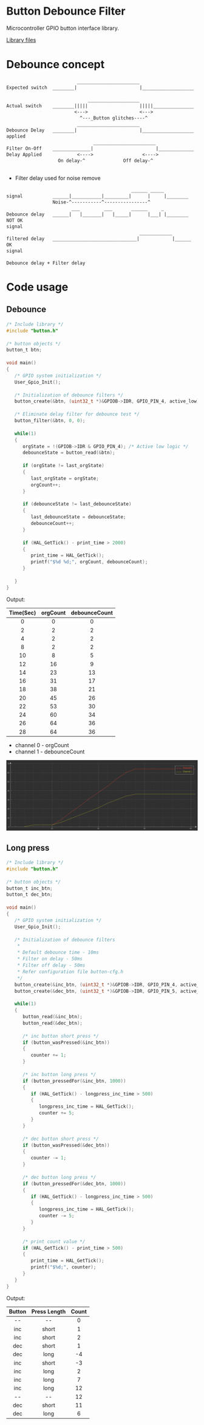 # Button Debounce Filter
Microcontroller GPIO button interface library.

[Library files](https://github.com/binarymaker/button-debounce/tree/master/sw-button-debounce/User-Library/button-debounce)
 
# Debounce concept 

```
                          _______________________
Expected switch  ________|                       |___________________
               
                              ___________________
Actual switch    ________|||||                   |||||_______________
                         <--->                   <--->
                           ^---_Button glitches----^ 
                          _______________________
Debounce Delay   ________|                       |___________________
applied
                                _______________________
Filter On-Off    ______________|                       |_____________
Delay Applied             <---->                  <---->
                   On delay-^              Off delay-^
               
```
+ Filter delay used for noise remove
```
                                              ______ _____
signal           ______|___________|_________|      |     |________
                 Noise-^-----------^----------------^
                        ___         ___       ______     _
Debounce delay   ______|   |_______|   |_____|      |___| |________ NOT OK
signal
                                                 ____________
filtered delay   _______________________________|            |______ OK
signal

Debounce delay + Filter delay
```

# Code usage

## Debounce

```c
/* Include library */
#include "button.h"

/* button objects */
button_t btn;

void main()
{
   /* GPIO system initialization */
   User_Gpio_Init();

   /* Initialization of debounce filters */
   button_create(&btn, (uint32_t *)&GPIOB->IDR, GPIO_PIN_4, active_low); 
  
   /* Eliminate delay filter for debounce test */
   button_filter(&btn, 0, 0);

   while(1)
   {
      orgState = !(GPIOB->IDR & GPIO_PIN_4); /* Active low logic */
      debounceState = button_read(&btn);

      if (orgState != last_orgState)
      {
         last_orgState = orgState;
         orgCount++;
      }
    
      if (debounceState != last_debounceState)
      {
         last_debounceState = debounceState;
         debounceCount++;
      }
    
      if (HAL_GetTick() - print_time > 2000)
      {
         print_time = HAL_GetTick();
         printf("$%d %d;", orgCount, debounceCount);
      }

   }
}

```
Output:

Time(Sec) | orgCount | debounceCount
:---:     |:---:     |:---:
0         |0         | 0
2         |2         | 2
4         |2         | 2
8         |2         | 2
10        |8         | 5
12        |16        | 9
14        |23        | 13
16        |31        | 17
18        |38        | 21
20        |45        | 26
22        |53        | 30
24        |60        | 34
26        |64        | 36
28        |64        | 36

   + channel 0 - orgCount
   + channel 1 - debounceCount

![alt text](image/signal_vs_debounce.png)

## Long press

```c
/* Include library */
#include "button.h"

/* button objects */
button_t inc_btn;
button_t dec_btn;

void main()
{
   /* GPIO system initialization */
   User_Gpio_Init();

   /* Initialization of debounce filters
    *
    * Default debounce time - 10ms 
    * Filter on delay - 50ms
    * Filter off delay - 50ms
    * Refer configuration file button-cfg.h
    */ 
   button_create(&inc_btn, (uint32_t *)&GPIOB->IDR, GPIO_PIN_4, active_low); 
   button_create(&dec_btn, (uint32_t *)&GPIOB->IDR, GPIO_PIN_5, active_low); 

   while(1)
   {
      button_read(&inc_btn);
      button_read(&dec_btn);

      /* inc button short press */
      if (button_wasPressed(&inc_btn))
      {
         counter += 1;
      }

      /* inc button long press */
      if (button_pressedFor(&inc_btn, 1000))
      {
         if (HAL_GetTick() - longpress_inc_time > 500)
         {
            longpress_inc_time = HAL_GetTick();
            counter += 5;
         }
      }

      /* dec button short press */
      if (button_wasPressed(&dec_btn))
      {
         counter -= 1;
      }
      
      /* dec button long press */
      if (button_pressedFor(&dec_btn, 1000))
      {
         if (HAL_GetTick() - longpress_inc_time > 500)
         {
            longpress_inc_time = HAL_GetTick();
            counter -= 5;
         }
      }
      
      /* print count value */
      if (HAL_GetTick() - print_time > 500)
      {
         print_time = HAL_GetTick();
         printf("$%d;", counter);
      }
   }
}

```
Output:

Button | Press Length| Count
:---:  |:---:        |:---:
--     |--           |0
inc    |short        |1
inc    |short        |2
dec    |short        |1
dec    |long         |-4
inc    |short        |-3
inc    |long         |2
inc    |long         |7
inc    |long         |12
--     |--           |12
dec    | short       |11
dec    | long        |6
